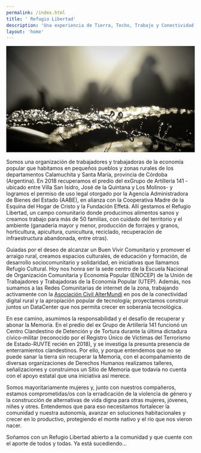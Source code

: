 ```yaml
---
permalink: /index.html
title: ' Refugio Libertad'
description: 'Una experiencia de Tierra, Techo, Trabajo y Conectividad.'
layout: 'home'
---
```


![](/assets/images/index/NzIh12v.jpg)


Somos una organización de trabajadores y trabajadoras de la economía popular que habitamos en pequeños pueblos y zonas rurales de los departamentos Calamuchita y Santa María, provincia de Córdoba (Argentina). En 2018 recuperamos el predio del exGrupo de Artillería 141 -ubicado entre Villa San Isidro, José de la Quintana y Los Molinos- y logramos el permiso de uso legal otorgado por la Agencia Administradora de Bienes del Estado (AABE), en alianza con la Cooperativa Madre de la Esquina del Hogar de Cristo y la Fundación Effetá. Allí gestamos el Refugio Libertad, un campo comunitario donde producimos alimentos sanos y creamos trabajo para más de 50 familias, con cuidado del territorio y el ambiente (ganadería mayor y menor, producción de forrajes y granos, horticultura, apicultura, cunicultura, reciclado, recuperación de infraestructura abandonada, entre otras).

Guiadas por el deseo de alcanzar un Buen Vivir Comunitario y promover el arraigo rural, creamos espacios culturales, de educación y formación, de desarrollo sociocomunitario y solidaridad, en iniciativas que llamamos Refugio Cultural. Hoy nos honra ser la sede centro de la Escuela Nacional de Organización Comunitaria y Economía Popular (ENOCEP) de la Unión de Trabajadores y Trabajadoras de la Economía Popular (UTEP). Además, nos sumamos a las Redes Comunitarias de internet de la zona, trabajando activamente con la [Asociación Civil AlterMundi](https://altermundi.net) en pos de la conectividad digital rural y la apropiación popular de tecnología; proyectamos construir juntos un DataCenter que nos permita crecer en soberanía tecnológica.

En ese camino, asumimos la responsabilidad y el desafío de recuperar y abonar la Memoria. En el predio del ex Grupo de Artillería 141 funcionó un Centro Clandestino de Detención y de Tortura durante la última dictadura cívico-militar (reconocido por el Registro Único de Víctimas del Terrorismo de Estado-RUVTE recién en 2018), y se investiga la presunta presencia de enterramientos clandestinos. Por ello, y porque entendemos que no se puede sanar la tierra sin recuperar la Memoria, con el acompañamiento de diversas organizaciones de Derechos Humanos realizamos talleres, señalizaciones y construimos un Sitio de Memoria que todavía no cuenta con el apoyo estatal que una iniciativa así merece.

Somos mayoritariamente mujeres y, junto con nuestros compañeros, estamos comprometidas/os con la erradicación de la violencia de género y la construcción de alternativas de vida digna para otras mujeres, jóvenes, niñes y otres. Entendemos que para eso necesitamos fortalecer la comunidad y nuestra autonomía, avanzar en soluciones habitacionales y crecer en lo productivo, protegiendo el monte nativo y el río que nos vieron nacer.

Soñamos con un Refugio Libertad abierto a la comunidad y que cuente con el aporte de todos y todas. Ya está sucediendo…

